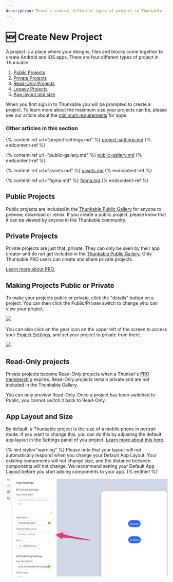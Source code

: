 ```yaml
---
description: There a several different types of project in Thunkable
---
```


# 🆕 Create New Project

A project is a place where your designs, files and blocks come together to create Android and iOS apps. There are four different types of project in Thunkable.

1. [Public Projects](projects.md#public-projects)
2. [Private Projects](projects.md#private-projects)
3. [Read-Only Projects](projects.md#read-only-projects)
4. [Legacy Projects](projects.md#legacy-projects)
5. [App layout and size](projects.md#undefined)

When you first sign in to Thunkable you will be prompted to create a project. To learn more about the maximum size your projects can be, please see our article about the [minimum requirements](assets.md#app-size-limits-50-mb-per-app) for apps.

### Other articles in this section

{% content-ref url="project-settings.md" %}
[project-settings.md](project-settings.md)
{% endcontent-ref %}

{% content-ref url="public-gallery.md" %}
[public-gallery.md](public-gallery.md)
{% endcontent-ref %}

{% content-ref url="assets.md" %}
[assets.md](assets.md)
{% endcontent-ref %}

{% content-ref url="figma.md" %}
[figma.md](figma.md)
{% endcontent-ref %}

## Public Projects

Public projects are included in the [Thunkable Public Gallery](public-gallery.md) for anyone to preview, download or remix. If you create a public project, please know that it can be viewed by anyone in the Thunkable community.&#x20;

## Private Projects

Private projects are just that, private. They can only be seen by their app creator and do not get included in the [Thunkable Public Gallery.](public-gallery.md) Only Thunkable PRO users can create and share private projects.&#x20;

[Learn more about PRO.](https://thunkable.com/#/pricing)

## Making Projects Public or Private

To make your projects public or private, click the "details" button on a project. You can then click the Public/Private switch to change who can view your project.

![](.gitbook/assets/screen-shot-2021-04-15-at-2.42.01-pm.png)

You can also click on the gear icon on the upper left of the screen to access your [Project Settings](project-settings.md), and set your project to private from there.

![](.gitbook/assets/screen-shot-2021-04-15-at-2.43.35-pm.png)

## Read-Only projects

Private projects become Read-Only projects when a Thunker's [PRO membership](https://thunkable.com/#/pricing) expires. Read-Only projects remain private and are not included in the Thunkable Gallery.

You can only preview Read-Only. Once a project has been switched to Public, you cannot switch it back to Read-Only.

## App Layout and Size

By default, a Thunkable project is the size of a mobile phone in portrait mode. If you want to change this, you can do this by adjusting the default app layout in the Settings panel of you project. [Learn more about this here](project-settings.md#default-app-layout).

{% hint style="warning" %}
Please note that your layout will not automatically respond when you change your Default App Layout. Your existing components will not change size, and the distance between components will not change. We recommend setting your Default App Layout before you start adding components to your app.
{% endhint %}

![](.gitbook/assets/defaultlayoutsettings-2.png)
